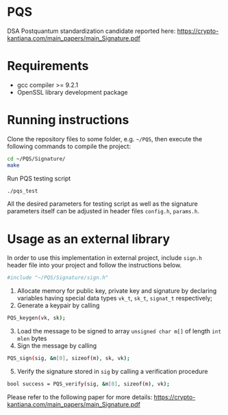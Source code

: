 # PQS
DSA Postquantum standardization candidate reported here: https://crypto-kantiana.com/main_papers/main_Signature.pdf

# Requirements
- gcc compiler >= 9.2.1
- OpenSSL library development package

# Running instructions
Clone the repository files to some folder, e.g. `~/PQS`, then execute the following commands to compile the project:
```sh
cd ~/PQS/Signature/
make
```

Run PQS testing script
```sh
./pqs_test
```
All the desired parameters for testing script as well as the signature parameters itself can be adjusted in header files `config.h`, `params.h`.

# Usage as an external library

In order to use this implementation in external project, include `sign.h` header file into your project and follow the instructions below.
```sh
#include "~/PQS/Signature/sign.h"
```

1. Allocate memory for public key, private key and signature by declaring variables having special data types `vk_t`, `sk_t`, `signat_t` respectively;
2. Generate a keypair by calling
```sh
PQS_keygen(vk, sk);
```
3. Load the message to be signed to array `unsigned char m[]` of length `int mlen` bytes
4. Sign the message by calling
```sh
PQS_sign(sig, &m[0], sizeof(m), sk, vk);
```
5. Verify the signature stored in `sig` by calling a verification procedure
```sh
bool success = PQS_verify(sig, &m[0], sizeof(m), vk);
```

Please refer to the following paper for more details: https://crypto-kantiana.com/main_papers/main_Signature.pdf
